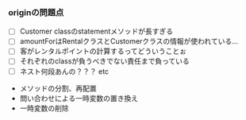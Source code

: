 ### originの問題点

- [ ] Customer classのstatementメソッドが長すぎる
- [ ] amountForはRentalクラスとCustomerクラスの情報が使われている…
- [ ] 客がレンタルポイントの計算するってどういうことぉ
- [ ] それぞれのclassが負うべきでない責任まで負っている
- [ ] ネスト何段あんの？？？   etc

- メソッドの分割、再配置
- 問い合わせによる一時変数の置き換え
- 一時変数の削除
